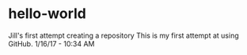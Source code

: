 # hello-world
Jill's first attempt creating a repository
This is my first attempt at using GitHub.  1/16/17 - 10:34 AM

